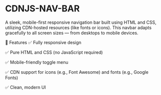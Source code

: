 # CDNJS-NAV-BAR

A sleek, mobile-first responsive navigation bar built using HTML and CSS, utilizing CDN-hosted resources (like fonts or icons). This navbar adapts gracefully to all screen sizes — from desktops to mobile devices.

🔧 Features
✅ Fully responsive design

✅ Pure HTML and CSS (no JavaScript required)

✅ Mobile-friendly toggle menu

✅ CDN support for icons (e.g., Font Awesome) and fonts (e.g., Google Fonts)

✅ Clean, modern UI
